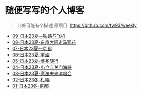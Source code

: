 # 随便写写的个人博客

>此处可能有个描述
原项目. https://github.com/tw93/weekly

* [09-日本23夏—铁路与飞机](https://jiayao.me/blogs/posts/09-日本23夏—铁路与飞机)
* [08-日本23夏-东京大阪走马观花](https://jiayao.me/blogs/posts/08-日本23夏-东京大阪走马观花)
* [07-日本23夏—京都](https://jiayao.me/blogs/posts/07-日本23夏—京都)
* [06-日本23夏-宇治](https://jiayao.me/blogs/posts/06-日本23夏-宇治)
* [05-日本23夏-博多随行](https://jiayao.me/blogs/posts/05-日本23夏-博多随行)
* [04-日本23夏-小仓与关门海峡](https://jiayao.me/blogs/posts/04-日本23夏-小仓与关门海峡)
* [03-日本23夏-魔法未来演唱会](https://jiayao.me/blogs/posts/03-日本23夏-魔法未来演唱会)
* [02-日本23冬-札幌](https://jiayao.me/blogs/posts/02-日本23冬-札幌)
* [01-日本23冬-京都](https://jiayao.me/blogs/posts/01-日本23冬-京都)
